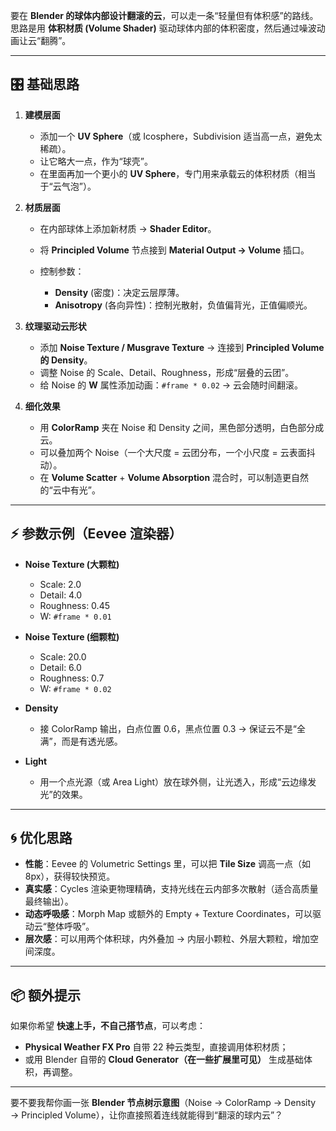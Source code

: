要在 **Blender 的球体内部设计翻滚的云**，可以走一条“轻量但有体积感”的路线。思路是用 **体积材质 (Volume Shader)** 驱动球体内部的体积密度，然后通过噪波动画让云“翻腾”。

---

## 🎛️ 基础思路

1. **建模层面**

   * 添加一个 **UV Sphere**（或 Icosphere，Subdivision 适当高一点，避免太稀疏）。
   * 让它略大一点，作为“球壳”。
   * 在里面再加一个更小的 **UV Sphere**，专门用来承载云的体积材质（相当于“云气泡”）。

2. **材质层面**

   * 在内部球体上添加新材质 → **Shader Editor**。
   * 将 **Principled Volume** 节点接到 **Material Output → Volume** 插口。
   * 控制参数：

     * **Density** (密度)：决定云层厚薄。
     * **Anisotropy** (各向异性)：控制光散射，负值偏背光，正值偏顺光。

3. **纹理驱动云形状**

   * 添加 **Noise Texture / Musgrave Texture** → 连接到 **Principled Volume 的 Density**。
   * 调整 Noise 的 Scale、Detail、Roughness，形成“层叠的云团”。
   * 给 Noise 的 **W** 属性添加动画：`#frame * 0.02` → 云会随时间翻滚。

4. **细化效果**

   * 用 **ColorRamp** 夹在 Noise 和 Density 之间，黑色部分透明，白色部分成云。
   * 可以叠加两个 Noise（一个大尺度 = 云团分布，一个小尺度 = 云表面抖动）。
   * 在 **Volume Scatter** + **Volume Absorption** 混合时，可以制造更自然的“云中有光”。

---

## ⚡ 参数示例（Eevee 渲染器）

* **Noise Texture (大颗粒)**

  * Scale: 2.0
  * Detail: 4.0
  * Roughness: 0.45
  * W: `#frame * 0.01`

* **Noise Texture (细颗粒)**

  * Scale: 20.0
  * Detail: 6.0
  * Roughness: 0.7
  * W: `#frame * 0.02`

* **Density**

  * 接 ColorRamp 输出，白点位置 0.6，黑点位置 0.3 → 保证云不是“全满”，而是有透光感。

* **Light**

  * 用一个点光源（或 Area Light）放在球外侧，让光透入，形成“云边缘发光”的效果。

---

## 🌀 优化思路

* **性能**：Eevee 的 Volumetric Settings 里，可以把 **Tile Size** 调高一点（如 8px），获得较快预览。
* **真实感**：Cycles 渲染更物理精确，支持光线在云内部多次散射（适合高质量最终输出）。
* **动态呼吸感**：Morph Map 或额外的 Empty + Texture Coordinates，可以驱动云“整体呼吸”。
* **层次感**：可以用两个体积球，内外叠加 → 内层小颗粒、外层大颗粒，增加空间深度。

---

## 📦 额外提示

如果你希望 **快速上手，不自己搭节点**，可以考虑：

* **Physical Weather FX Pro** 自带 22 种云类型，直接调用体积材质；
* 或用 Blender 自带的 **Cloud Generator（在一些扩展里可见）** 生成基础体积，再调整。

---

要不要我帮你画一张 **Blender 节点树示意图**（Noise → ColorRamp → Density → Principled Volume），让你直接照着连线就能得到“翻滚的球内云”？
